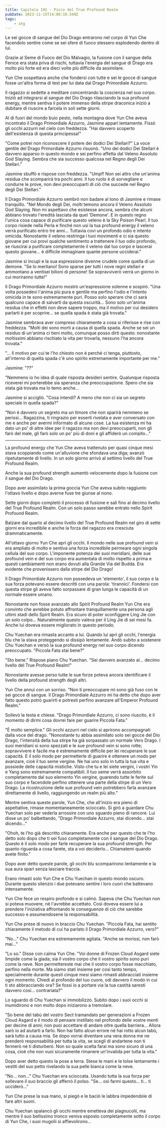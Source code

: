 ```yaml
---
title: Capitolo 192 - Picco del True Profound Realm
pubDate: 2023-11-15T14:00:10.549Z
tags:
    - atg
---
```



Le sei gocce di sangue del Dio Drago entrarono nel corpo di Yun Che facendolo sentire come se sei sfere di fuoco stessero esplodendo dentro di lui.

Grazie al Seme di Fuoco del Dio Malvagio, la fusione con il sangue della Fenice era stata priva di rischi, tuttavia l'energia del sangue di Drago era molto più forte ed era dieci volte più difficile da assimilare.

Yun Che sospettava anche che fondersi con tutte e sei le gocce di sangue fosse un'altra forma di test per lui data dal Drago Primordiale Azzurro.

Il ragazzo si sedette a meditare concentrando la coscienza nel suo corpo. Iniziò ad integrarsi al sangue del Dio Drago rilasciando la sua profound energy, mentre sentiva il potere immenso della stirpe draconica iniziò a dubitare di riuscire a farcela in soli sette giorni.

Al di fuori del mondo buio pesto, nella montagna dove Yun Che aveva incontrato il Drago Primordiale Azzurro, Jasmine apparì lentamente. Fissò gli occhi azzurri nel cielo con freddezza. "Hai davvero scoperto dell'esistenza di questa principessa!"

"Come potrei non riconoscere il potere dei dodici Dei Stellari?" La voce gentile del Drago Primordiale Azzurro risuonò. "Uno dei dodici Dei Stellari è davvero apparso in questo mondo e sei perfino affetta dal Veleno Assoluto God Slaying. Sembra che sia successo qualcosa nel Regno degli Dei Stellari."

Jasmine sbuffò e rispose con freddezza. "Umpf! Non sei altro che un'anima residua che scomparirà tra pochi anni. Il tuo ruolo è di sorvegliare e condurre le prove, non devi preoccuparti di ciò che succede nel Regno degli Dei Stellari."

Il Drago Primordiale Azzurro sembrò non badare al tono di Jasmine e rimase tranquillo. "Nel Mondo degli Dei, molti temono ancora il Veleno Assoluto God Slaying. Non mi aspettavo che esistesse ancora, sembra che alcuni abbiano trovato l'eredità lasciata da quel 'Demone'. E in questo regno l'unica cosa capace di purificare questo veleno è la Sky Poison Pearl. Il tuo corpo risiede nella Perla e finché non usi la tua profound energy il veleno verrà purificato entro tre anni... Tuttavia covi un profondo odio e intento omicida. Nonostante il veleno restringa i tuoi movimenti e ci sia questo giovane per cui provi qualche sentimento a trattenere il tuo odio profondo, se riuscirai a purificare completamente il veleno dal tuo corpo e lascerai questo giovane... è difficile immaginare quante persone ucciderai."

Jasmine si incupì e la sua espressione divenne crudele come quella di un demone. "Se lo meritano! Sono sparse per tutti i nove regni stellari e ammontano a ventisei bilioni di persone! Se sopravviverò verrà un giorno in cui moriranno tutte!"

Il Drago Primordiale Azzurro mostrò un'espressione solenne e sospirò. "Una volta possedevi l'anima più pura e gentile ma perfino l'odio e l'intento omicida in te sono estremamente puri. Posso solo sperare che ci sarà qualcuno capace di salvarti da questa oscurità... Sono solo un'anima residua che in effetti non deve sapere troppo, ma il motivo per cui desidero parlarti è per scoprire... se quella spada è stata già trovata."

Jasmine sembrava aver compreso chiaramente a cosa si riferisse e rise con freddezza. "Molti dei sono morti a causa di quella spada. Anche se sei un residuo di un'anima ci tieni molto, comunque posso dirti questo: nonostante moltissimi abbiano rischiato la vita per trovarla, nessuno l'ha ancora trovata."

"... Il motivo per cui te l'ho chiesto non è perché ci tenga, piuttosto, all'interno di quella spada c'è uno spirito estremamente importante per me."

Jasmine: "??"

"Nemmeno io ho idea di quale risposta desideri sentire. Qualunque risposta riceverei mi porterebbe sia speranza che preoccupazione. Spero che sia stata già trovata ma lo temo anche...

Jasmine si accigliò. "Cosa intendi? A meno che non ci sia un segreto speciale in quella spada?"

"Non è davvero un segreto ma un timore che non sparirà nemmeno se perissi... Ragazzina, ti ringrazio per esserti rivelata e aver conversato con me e anche per avermi informato di alcune cose. La tua esistenza mi ha dato un po' di altre idee per il ragazzo ma non devi preoccuparti, non gli farò del male, gli farò solo un po' più di doni e gli affiderò un compito..."

---------------

La profound energy che Yun Che aveva trattenuto per quasi cinque mesi stava scoppiando come un'alluvione che sfondava una diga; avanzò ripetutamente di livello. In un solo giorno arrivò al settimo livello del True Profound Realm.

Anche la sua profound strength aumentò velocemente dopo la fusione con il sangue del Dio Drago.

Dopo aver assimilato la prima goccia Yun Che aveva subito raggiunto l'ottavo livello e dopo averne fuse tre giunse al nono.

Sette giorni dopo completò il processo di fusione e salì fino al decimo livello del True Profound Realm. Con un solo passo sarebbe entrato nello Spirit Profound Realm.

Balzare dal quarto al decimo livello del True Profound Realm nel giro di sette giorni era incredibile e anche la forza del ragazzo era cresciuta drammaticamente.

All'ottavo giorno Yun Che aprì gli occhi. Il mondo nelle sue profound vein si era ampliato di molto e sentiva una forza incredibile permeare ogni singola cellula del suo corpo.
L'imponente potenza dei suoi meridiani, delle sue profound vein e del suo corpo era aumentata di molto rispetto a prima e questi cambiamenti non erano dovuti alla Grande Via del Budda. Era evidente che provenissero dalla stirpe del Dio Drago!

Il Drago Primordiale Azzurro non possedeva un 'elemento', il suo corpo e la sua forza potevano essere descritti con una parola: 'tirannici'. Fondersi con questa stirpe gli aveva fatto sorpassare di gran lunga le capacità di un normale essere umano.

Nonostante non fosse avanzato allo Spirit Profound Realm Yun Che era convinto che avrebbe potuto affrontare tranquillamente una persona agli ultimi stadi dello Spirit Realm. Era sicuro di poter sconfiggere Ling Jie con un solo colpo... Naturalmente questo valeva per il Ling Jie di sei mesi fa. Anche lui doveva essere migliorato in questo periodo.

Chu Yuechan era rimasta accanto a lui. Quando lui aprì gli occhi, l'energia blu che la stava proteggendo si dissipò lentamente. Andò subito a sostenere Chu Yuechan e versò la sua profound energy nel suo corpo dicendo preoccupato. "Piccola Fata stai bene?"

"Sto bene." Rispose piano Chu Yuechan. "Sei davvero avanzato al... decimo livello del True Profound Realm!"

Nonostante avesse perso tutte le sue forze poteva ancora identificare il livello della profound strength degli altri.

Yun Che annuì con un sorriso. "Non ti preoccupare mi sono già fuso con le sei gocce di sangue. Il Drago Primordiale Azzurro mi ha detto che dopo aver fatto questo potrò guarirti e potresti perfino avanzare all'Emperor Profound Realm."

Sollevò la testa e chiese. "Drago Primordiale Azzurro, ci sono riuscito, è il momento di dirmi cosa dovrei fare per guarire Piccola Fata."

"È molto semplice." Gli occhi azzurri nel cielo si aprirono accompagnati dalla voce del drago. "Nonostante tu abbia assimilato solo sei gocce del Dio Drago, l'intensità della tua stirpe ha già sorpassato un normale Vero Drago. I suoi meridiani si sono spezzati e le sue profound vein si sono rotte; sopravvivere è facile ma è estremamente difficile per lei recuperare le sue capacità. E il solo modo per permetterle di guarire è ottenere un modo per avanzare, cioè il tuo seme vergine. Ne hai uno solo in tutta la tua vita e possiede delle capacità mistiche. Visto che tu e lei siete vergini, i vostri Yin e Yang sono estremamente compatibili. Il tuo seme verrà assorbito completamente dal suo elemento Yin vergine, guarendo tutte le ferite sul suo corpo e facendole perfino ottenere una parte della stirpe di un Vero Drago.
La ricostruzione delle sue profound vein potrebbero farla avanzare direttamente di livello, raggiungendo un realm più alto."

Mentre sentiva queste parole, Yun Che, che all'inizio era pieno di aspettative, rimase momentaneamente scioccato. Si girò a guardare Chu Yuechan solo per vederla arrossire con uno sguardo pieno di rancore. Lui disse un po' balbettando, "Drago Primordiale Azzurro, stai dicendo... stai dicendo..."

"Ohoh, te l'ho già descritto chiaramente. Era anche per questo che te l'ho detto solo dopo che ti sei fuso completamente con il sangue del Dio Drago. Questo è il solo modo per farle recuperare la sua profound strength. Per quanto riguarda a cosa farete, sta a voi deciderlo... Chiamatemi quando avete finito."

Dopo aver detto queste parole, gli occhi blu scomparirono lentamente e la sua aura sparì senza lasciare traccia.

Erano rimasti solo Yun Che e Chu Yuechan in questo mondo oscuro. Durante questo silenzio i due potevano sentire i loro cuori che battevano intensamente.

Yun Che fece un respiro profondo e si calmò. Sapeva che Chu Yuechan non si poteva muovere, né l'avrebbe accettato. Così doveva essere lui a prendere l'iniziativa affrontando le conseguenze di ciò che sarebbe successo e assumendosene la responsabilità.

Yun Che prese di nuovo in braccio Chu Yuechan. "Piccola Fata, hai sentito chiaramente il metodo di cui ha parlato il Drago Primordiale Azzurro, vero?"

"No..." Chu Yuechan era estremamente agitata. "Anche se morissi, non farò mai..."

"Lo so." Disse con calma Yun Che. "Voi donne di Frozen Cloud Asgard siete limpide come la giada; sia il vostro corpo che il vostro spirito sono puri come la neve. Non permettereste mai che il vostro corpo fosse macchiato, perfino nella morte. Ma siamo stati insieme per così tanto tempo, specialmente durante questi cinque mesi siamo rimasti abbracciati insieme ogni momento. Chiedi al profondo del tuo cuore, odi davvero il modo in cui ti sto abbracciando ora? Se fossi io a portare via la tua castità saresti davvero così... contrariata?"

Lo sguardo di Chu Yuechan si immobilizzò. Subito dopo i suoi occhi si inumidirono e non molto dopo iniziarono a tremolare.

"So bene del tabù del vostro Sect tramandato per generazioni a Frozen Cloud Asgard e il modo di pensare instillato nel profondo delle vostre menti per decine di anni; non puoi accettare di andare oltre quella barriera... Allora sarò io ad aiutarti a farlo. Non hai fatto alcun errore né hai rotto alcun tabù, sarà tutto a causa mia. Se dopo vorrai diventare una vera donna me ne prenderò responsabilità per tutta la vita, se scegli di andartene non ti fermerò né ti disturberò. Non so quale scelta farai ma sono sicuro di una cosa, cioè che non vuoi sicuramente rimanere un'invalida per tutta la vita."

Dopo aver detto questo la pose a terra. Stese le mani e le tolse lentamente i vestiti del suo petto rivelando la sua pelle bianca come la neve.

"No... non..." Chu Yuechan era scioccata. Usando tutta la sua forza per sollevare il suo braccio gli afferrò il polso. "Se... osi farmi questo... ti... ti ucciderò..."

Yun Che prese la sua mano, si piegò e le baciò le labbra impedendole di fare altri suoni.

Chu Yuechan spalancò gli occhi mentre emetteva dei piagnucolii, ma mentre il suo bellissimo tronco veniva esposto completamente sotto il corpo di Yun Che, i suoi mugolii si affievolirono…



